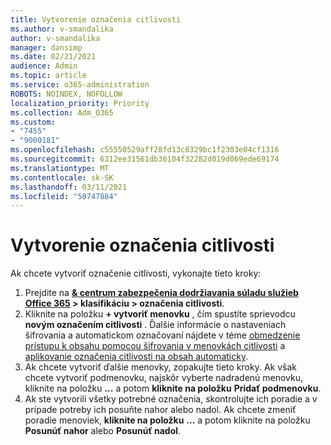 ```yaml
---
title: Vytvorenie označenia citlivosti
ms.author: v-smandalika
author: v-smandalika
manager: dansimp
ms.date: 02/21/2021
audience: Admin
ms.topic: article
ms.service: o365-administration
ROBOTS: NOINDEX, NOFOLLOW
localization_priority: Priority
ms.collection: Adm_O365
ms.custom:
- "7455"
- "9000181"
ms.openlocfilehash: c55550529aff28fd13c8329bc1f2303e04cf1316
ms.sourcegitcommit: 6312ee31561db36104f32282d019d069ede69174
ms.translationtype: MT
ms.contentlocale: sk-SK
ms.lasthandoff: 03/11/2021
ms.locfileid: "50747884"
---
```

# <a name="create-a-sensitivity-label"></a>Vytvorenie označenia citlivosti

Ak chcete vytvoriť označenie citlivosti, vykonajte tieto kroky:

1. Prejdite na **[& centrum zabezpečenia dodržiavania súladu služieb Office 365](https://sip.protection.office.com/) > klasifikáciu > označenia citlivosti**.
2. Kliknite na položku **+ vytvoriť menovku** , čím spustíte sprievodcu **novým označením citlivosti** . Ďalšie informácie o nastaveniach šifrovania a automatickom označovaní nájdete v téme [obmedzenie prístupu k obsahu pomocou šifrovania v menovkách citlivosti](https://docs.microsoft.com/microsoft-365/compliance/encryption-sensitivity-labels) a [aplikovanie označenia citlivosti na obsah automaticky](https://docs.microsoft.com/microsoft-365/compliance/apply-sensitivity-label-automatically).
3. Ak chcete vytvoriť ďalšie menovky, zopakujte tieto kroky. Ak však chcete vytvoriť podmenovku, najskôr vyberte nadradenú menovku, kliknite na položku **...** a potom **kliknite na položku** **Pridať podmenovku**.
4. Ak ste vytvorili všetky potrebné označenia, skontrolujte ich poradie a v prípade potreby ich posuňte nahor alebo nadol. Ak chcete zmeniť poradie menoviek, **kliknite na položku** **...** a potom kliknite na položku **Posunúť nahor** alebo **Posunúť nadol**. 
